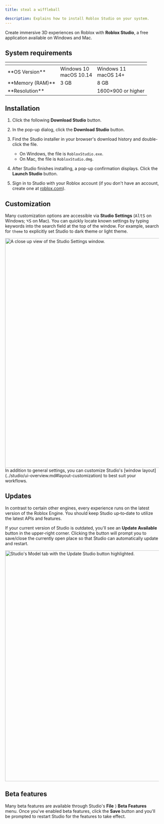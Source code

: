 ```yaml
---
title: steal a wiffleball

description: Explains how to install Roblox Studio on your system.
---
```


Create immersive 3D experiences on Roblox with **Roblox Studio**, a free application available on Windows and Mac.

## System requirements

<table style={{width: '75%'}} size="small">
<thead>
<tr>
<th></th>
<th><Chip label="MINIMUM" size="medium" color="warning" variant="outlined" /></th>
<th><Chip label="RECOMMENDED" size="medium" color="success" variant="outlined" /></th>
</tr>
</thead>
<tbody>
<tr>
<td>**OS Version**</td>
<td>Windows 10<br />macOS 10.14</td>
<td>Windows 11<br />macOS 14+</td>
</tr>
<tr>
<td>**Memory (RAM)**</td>
<td>3 GB</td>
<td>8 GB</td>
</tr>
<tr>
<td>**Resolution**</td>
<td></td>
<td>1600&times;900 or higher</td>
</tr>
</tbody>
</table>

## Installation

1. Click the following **Download Studio** button.

   <UseStudioButton variant='blueLogoIconButton' />

1. In the pop-up dialog, click the **Download Studio** button.
1. Find the Studio installer in your browser's download history and double-click the file.

   - On Windows, the file is `RobloxStudio.exe`.
   - On Mac, the file is `RobloxStudio.dmg`.

1. After Studio finishes installing, a pop-up confirmation displays. Click the **Launch&nbsp;Studio** button.

1. Sign in to Studio with your Roblox account (if you don't have an account, create one at [roblox.com](https://www.roblox.com/)).

## Customization

Many customization options are accessible via **Studio Settings** (<kbd>Alt</kbd><kbd>S</kbd> on Windows; <kbd>⌥</kbd><kbd>S</kbd> on Mac). You can quickly locate known settings by typing keywords into the search field at the top of the window. For example, search for `theme` to explicitly set Studio to dark theme or light theme.

<img src="../assets/studio/general/Studio-Settings-Layout.png" width="750" alt="A close up view of the Studio Settings window." />

<Alert severity="success">
In addition to general settings, you can customize Studio's [window layout](../studio/ui-overview.md#layout-customization) to best suit your workflows.
</Alert>

## Updates

In contrast to certain other engines, every experience runs on the latest version of the Roblox Engine. You should keep Studio up‑to‑date to utilize the latest APIs and features.

If your current version of Studio is outdated, you'll see an **Update Available** button in the upper-right corner. Clicking the button will prompt you to save/close the currently open place so that Studio can automatically update and restart.

<img src="../assets/studio/general/Toolbar-Update-Prompt.png" width="754" alt="Studio's Model tab with the Update Studio button highlighted." />

## Beta features

Many beta features are available through Studio's **File**&nbsp;&rang; **Beta&nbsp;Features** menu. Once you've enabled beta features, click the **Save** button and you'll be prompted to restart Studio for the features to take effect.
